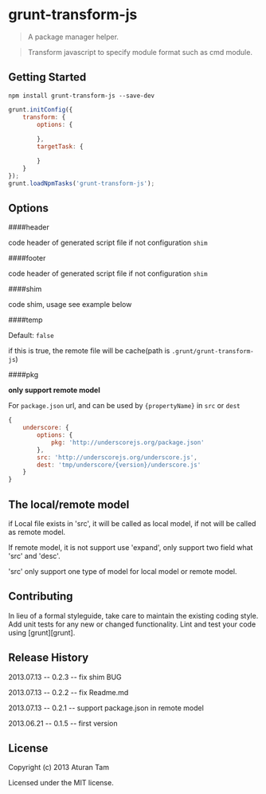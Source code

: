 # grunt-transform-js

> A package manager helper.

> Transform javascript to specify module format such as cmd module.


## Getting Started

```shell
npm install grunt-transform-js --save-dev
```
```js
grunt.initConfig({
	transform: {
		options: {
			
		},
		targetTask: {

		}
	}
});
grunt.loadNpmTasks('grunt-transform-js');
```

## Options

####header

code header of generated script file if not configuration `shim`


####footer

code header of generated script file if not configuration `shim`


####shim

code shim, usage see example below


####temp

Default: `false`

if this is true, the remote file will be cache(path is `.grunt/grunt-transform-js`)


####pkg

**only support remote model**

For `package.json` url, and can be used by `{propertyName}` in `src` or `dest`

```js
{
	underscore: {
		options: {
			pkg: 'http://underscorejs.org/package.json'
		},
		src: 'http://underscorejs.org/underscore.js',
		dest: 'tmp/underscore/{version}/underscore.js'
	}
}
```

## The local/remote model
if Local file exists in 'src', it will be called as local model, if not will be called as remote model.

If remote model, it is not support use 'expand', only support two field what 'src' and 'desc'.

'src' only support one type of model for local model or remote model.

## Contributing

In lieu of a formal styleguide, take care to maintain the existing coding style. Add unit tests for any new or changed functionality. Lint and test your code using [grunt][grunt].

## Release History

2013.07.13 -- 0.2.3 -- fix shim BUG

2013.07.13 -- 0.2.2 -- fix Readme.md

2013.07.13 -- 0.2.1 -- support package.json in remote model

2013.06.21 -- 0.1.5 -- first version

## License

Copyright (c) 2013 Aturan Tam

Licensed under the MIT license.
